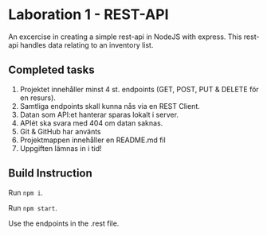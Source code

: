  # Laboration 1 - REST-API
An excercise in creating a simple rest-api in NodeJS with express.
This rest-api handles data relating to an inventory list.


## Completed tasks
1. Projektet innehåller minst 4 st. endpoints (GET, POST, PUT & DELETE för en resurs).
2. Samtliga endpoints skall kunna nås via en REST Client.
3. Datan som API:et hanterar sparas lokalt i server.
4. APIét ska svara med 404 om datan saknas.
5. Git & GitHub har använts
6. Projektmappen innehåller en README.md fil
7. Uppgiften lämnas in i tid!

## Build Instruction
Run `npm i`.

Run `npm start`.

Use the endpoints in the .rest file.

